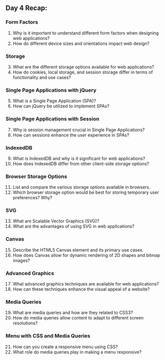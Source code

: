 ## Day 4 Recap:

### Form Factors
1. Why is it important to understand different form factors when designing web applications?
2. How do different device sizes and orientations impact web design?

### Storage
3. What are the different storage options available for web applications?
4. How do cookies, local storage, and session storage differ in terms of functionality and use cases?

### Single Page Applications with jQuery
5. What is a Single Page Application (SPA)?
6. How can jQuery be utilized to implement SPAs?

### Single Page Applications with Session
7. Why is session management crucial in Single Page Applications?
8. How can sessions enhance the user experience in SPAs?

### IndexedDB
9. What is IndexedDB and why is it significant for web applications?
10. How does IndexedDB differ from other client-side storage options?

### Browser Storage Options
11. List and compare the various storage options available in browsers.
12. Which browser storage option would be best for storing temporary user preferences? Why?

### SVG
13. What are Scalable Vector Graphics (SVG)?
14. What are the advantages of using SVG in web applications?

### Canvas
15. Describe the HTML5 Canvas element and its primary use cases.
16. How does Canvas allow for dynamic rendering of 2D shapes and bitmap images?

### Advanced Graphics
17. What advanced graphics techniques are available for web applications?
18. How can these techniques enhance the visual appeal of a website?

### Media Queries
19. What are media queries and how are they related to CSS3?
20. How do media queries allow content to adapt to different screen resolutions?

### Menu with CSS and Media Queries
21. How can you create a responsive menu using CSS?
22. What role do media queries play in making a menu responsive?

